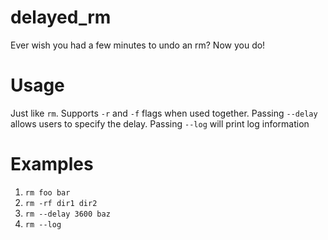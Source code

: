 # delayed\_rm
Ever wish you had a few minutes to undo an rm? Now you do! 

# Usage

Just like `rm`. Supports `-r` and `-f` flags when used together. Passing `--delay` allows users to specify the delay. Passing `--log` will print log information

# Examples

1. `rm foo bar`
1. `rm -rf dir1 dir2`
1. `rm --delay 3600 baz`
1. `rm --log`
